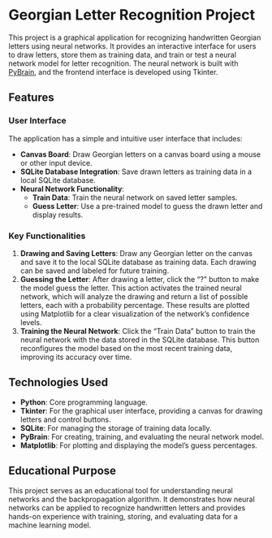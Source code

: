 # Georgian Letter Recognition Project

This project is a graphical application for recognizing handwritten Georgian letters using neural networks. It provides an interactive interface for users to draw letters, store them as training data, and train or test a neural network model for letter recognition. The neural network is built with [PyBrain](http://pybrain.org/), and the frontend interface is developed using Tkinter.

## Features

### User Interface
The application has a simple and intuitive user interface that includes:
- **Canvas Board**: Draw Georgian letters on a canvas board using a mouse or other input device.
- **SQLite Database Integration**: Save drawn letters as training data in a local SQLite database.
- **Neural Network Functionality**:
  - **Train Data**: Train the neural network on saved letter samples.
  - **Guess Letter**: Use a pre-trained model to guess the drawn letter and display results.

### Key Functionalities
1. **Drawing and Saving Letters**: Draw any Georgian letter on the canvas and save it to the local SQLite database as training data. Each drawing can be saved and labeled for future training.
2. **Guessing the Letter**: After drawing a letter, click the “?” button to make the model guess the letter. This action activates the trained neural network, which will analyze the drawing and return a list of possible letters, each with a probability percentage. These results are plotted using Matplotlib for a clear visualization of the network’s confidence levels.
3. **Training the Neural Network**: Click the “Train Data” button to train the neural network with the data stored in the SQLite database. This button reconfigures the model based on the most recent training data, improving its accuracy over time.

## Technologies Used

- **Python**: Core programming language.
- **Tkinter**: For the graphical user interface, providing a canvas for drawing letters and control buttons.
- **SQLite**: For managing the storage of training data locally.
- **PyBrain**: For creating, training, and evaluating the neural network model.
- **Matplotlib**: For plotting and displaying the model’s guess percentages.

## Educational Purpose

This project serves as an educational tool for understanding neural networks and the backpropagation algorithm. It demonstrates how neural networks can be applied to recognize handwritten letters and provides hands-on experience with training, storing, and evaluating data for a machine learning model.
